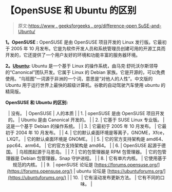 # 【OpenSUSE 和 Ubuntu 的区别

> 原文:[https://www . geeksforgeeks . org/difference-open SuSE-and-Ubuntu/](https://www.geeksforgeeks.org/difference-between-opensuse-and-ubuntu/)

**1。OpenSUSE :**
OpenSUSE 是由 OpenSUSE 项目开发的 Linux 发行版。它最初于 2005 年 10 月发布。它是为软件开发人员和系统管理员创建可用的开源工具而开发的，它还提供了一个用户友好的环境和功能丰富的服务器环境。

**2。**[**Ubuntu**](https://www.geeksforgeeks.org/interesting-facts-about-ubuntu/)**:**
Ubuntu 是一个基于 Linux 的操作系统，由马克·舒托沃尔斯领导的“Canonical”团队开发。它属于 Linux 的 Debian 家族。它是开源的，可以免费使用。“乌班图”一词源于非洲的一个词，意思是“对他人的人性”。中文版的 Ubuntu 用于运行世界上最快的超级计算机。谷歌的自动驾驶汽车使用 ubuntu 的精简版。

**OpenSUSE 和 Ubuntu 的区别:**

<center>

| 没有。 | OpenSUSE | 人的本质 |
| 1. | openSUSE 是由 OpenSUSE 项目开发的。 | Ubuntu 是由 Canonical 开发的。 |
| 2. | 它基于 SUSE Linux 专业版。 | 这是一个基于 Debian 的操作系统。 |
| 3. | 它最初于 2005 年 10 月发布。 | 它最初于 2004 年 10 月发布。 |
| 4. | 它的默认桌面环境是等离子，GNOME，Xfce，LXQT。 | 它的默认桌面环境是 GNOME。 |
| 5. | 它的官方支持架构是 amd64、ppc64、arm64。 | 它的官方支持架构是 amd64。 |
| 6. | OpenSUSE 起源于德国。 | 乌班图起源于马恩岛。 |
| 7. | 它的包管理器是 RPM 包管理器。 | 它的包管理器是 Debian 包管理器，Snap 守护进程。 |
| 8. | 它有单片内核。 | 它使用基于规范的内核。 |
| 9.  | openSUSE 论坛是
[https://forums.opensuse.org/](https://forums.opensuse.org/) | ubuntu 论坛是
[https://ubuntuforums.org/](https://ubuntuforums.org/) |
| 10.  | 它有滚动发布更新方法。 | 它有不同的口味。 |

</center>